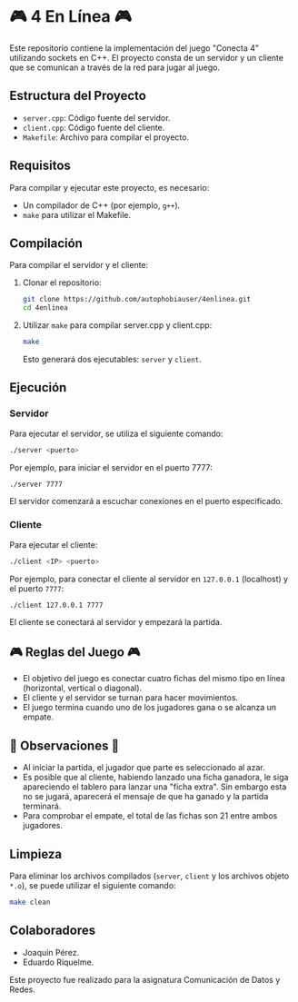 
# 🎮 4 En Línea 🎮

Este repositorio contiene la implementación del juego "Conecta 4" utilizando sockets en C++. 
El proyecto consta de un servidor y un cliente que se comunican a través de la red para jugar al juego.

## Estructura del Proyecto

- `server.cpp`: Código fuente del servidor.
- `client.cpp`: Código fuente del cliente.
- `Makefile`: Archivo para compilar el proyecto.

## Requisitos

Para compilar y ejecutar este proyecto, es necesario:
- Un compilador de C++ (por ejemplo, `g++`).
- `make` para utilizar el Makefile.

## Compilación 

Para compilar el servidor y el cliente:

1. Clonar el repositorio:

   ```bash
   git clone https://github.com/autophobiauser/4enlinea.git
   cd 4enlinea
   ```

2. Utilizar `make` para compilar server.cpp y client.cpp:

   ```bash
   make
   ```

   Esto generará dos ejecutables: `server` y `client`.

## Ejecución

### Servidor 

Para ejecutar el servidor, se utiliza el siguiente comando:

```bash
./server <puerto>
```

Por ejemplo, para iniciar el servidor en el puerto 7777:

```bash
./server 7777
```

El servidor comenzará a escuchar conexiones en el puerto especificado.

### Cliente

Para ejecutar el cliente:

```bash
./client <IP> <puerto>
```

Por ejemplo, para conectar el cliente al servidor en `127.0.0.1` (localhost) y el puerto `7777`:

```bash
./client 127.0.0.1 7777
```

El cliente se conectará al servidor y empezará la partida.

## 🎮 Reglas del Juego 🎮 

- El objetivo del juego es conectar cuatro fichas del mismo tipo en línea (horizontal, vertical o diagonal).
- El cliente y el servidor se turnan para hacer movimientos.
- El juego termina cuando uno de los jugadores gana o se alcanza un empate.

## 📝 Observaciones 📝

- Al iniciar la partida, el jugador que parte es seleccionado al azar.
- Es posible que al cliente, habiendo lanzado una ficha ganadora, le siga apareciendo el tablero para lanzar una "ficha extra". Sin embargo esta no se jugará, aparecerá el mensaje de que ha ganado y la partida terminará.
- Para comprobar el empate, el total de las fichas son 21 entre ambos jugadores.

## Limpieza

Para eliminar los archivos compilados (`server`, `client` y los archivos objeto `*.o`), se puede utilizar el siguiente comando:

```bash
make clean
```

## Colaboradores

- Joaquín Pérez.
- Eduardo Riquelme.
  
Este proyecto fue realizado para la asignatura Comunicación de Datos y Redes.

